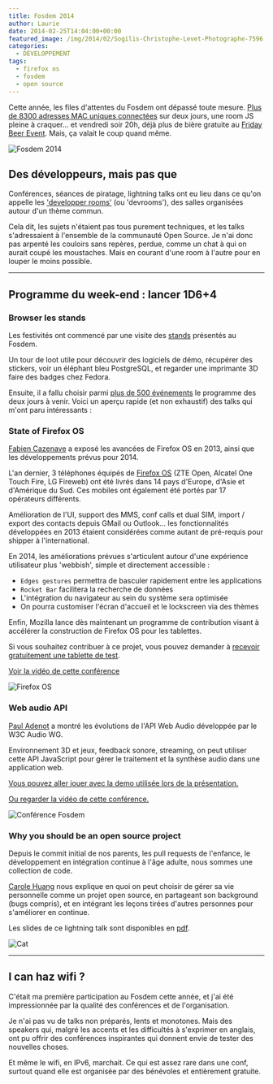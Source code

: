```yaml
---
title: Fosdem 2014
author: Laurie
date: 2014-02-25T14:04:00+00:00
featured_image: /img/2014/02/Sogilis-Christophe-Levet-Photographe-7596.jpg
categories:
  - DÉVELOPPEMENT
tags:
  - firefox os
  - fosdem
  - open source
---
```


Cette année, les files d'attentes du Fosdem ont dépassé toute mesure. [Plus de 8300 adresses MAC uniques connectées](https://lh4.googleusercontent.com/-SeFzR8wU6Gk/Uu5919IbAEI/AAAAAAAAZ3g/Qh48-Bl8NWI/w954-h716-no/IMG_20140202_180257.jpg) sur deux jours, une room JS pleine à craquer… et vendredi soir 20h, déjà plus de bière gratuite au [Friday Beer Event](https://fosdem.org/2014/practical/beerevent/). Mais, ça valait le coup quand même.

![Fosdem 2014](https://65.media.tumblr.com/0c2d39d437a25a25951801addf7dfb42/tumblr_inline_n170upPzDl1qaq4v9.png)

## Des développeurs, mais pas que

Conférences, séances de piratage, lightning talks ont eu lieu dans ce qu'on appelle les ['developper rooms'](https://fosdem.org/2014/schedule/rooms/) (ou 'devrooms'), des salles organisées autour d'un thème commun.

Cela dit, les sujets n'étaient pas tous purement techniques, et les talks s'adressaient à l'ensemble de la communauté Open Source. Je n'ai donc pas arpenté les couloirs sans repères, perdue, comme un chat à qui on aurait coupé les moustaches. Mais en courant d'une room à l'autre pour en louper le moins possible.

---

## Programme du week-end : lancer 1D6+4

### Browser les stands

Les festivités ont commencé par une visite des [stands](https://fosdem.org/2014/stands/) présentés au Fosdem.

Un tour de loot utile pour découvrir des logiciels de démo, récupérer des stickers, voir un éléphant bleu PostgreSQL, et regarder une imprimante 3D faire des badges chez Fedora.

Ensuite, il a fallu choisir parmi [plus de 500 événements](https://fosdem.org/2014/schedule/) le programme des deux jours à venir. Voici un aperçu rapide (et non exhaustif) des talks qui m'ont paru intéressants :

### State of Firefox OS

[Fabien Cazenave](https://twitter.com/fabi1cazenave) a exposé les avancées de Firefox OS en 2013, ainsi que les développements prévus pour 2014.

L'an dernier, 3 téléphones équipés de [Firefox OS](http://www.mozilla.org/en-US/firefox/os/) (ZTE Open, Alcatel One Touch Fire, LG Fireweb) ont été livrés dans 14 pays d'Europe, d'Asie et d'Amérique du Sud. Ces mobiles ont également été portés par 17 opérateurs différents.

Amélioration de l'UI, support des MMS, conf calls et dual SIM, import / export des contacts depuis GMail ou Outlook… les fonctionnalités développées en 2013 étaient considérées comme autant de pré-requis pour shipper à l'international.

En 2014, les améliorations prévues s'articulent autour d'une expérience utilisateur plus 'webbish', simple et directement accessible :

- `Edges gestures` permettra de basculer rapidement entre les applications
- `Rocket Bar` facilitera la recherche de données
- L'intégration du navigateur au sein du système sera optimisée
- On pourra customiser l'écran d'accueil et le lockscreen via des thèmes

Enfin, Mozilla lance dès maintenant un programme de contribution visant à accélérer la construction de Firefox OS pour les tablettes.

Si vous souhaitez contribuer à ce projet, vous pouvez demander à [recevoir gratuitement une tablette de test](https://hacks.mozilla.org/2014/01/mozilla-launches-contribution-program-to-help-deliver-firefox-os-to-tablets/).

[Voir la vidéo de cette conférence](http://bit.ly/1oQKrqM)

![Firefox OS](https://67.media.tumblr.com/b7d898f448755d4d506047be7e6e8a5f/tumblr_inline_n170vkxzDI1qaq4v9.jpg)

### Web audio API

[Paul Adenot](https://twitter.com/padenot) a montré les évolutions de l'API Web Audio développée par le W3C Audio WG.

Environnement 3D et jeux, feedback sonore, streaming, on peut utiliser cette API JavaScript pour gérer le traitement et la synthèse audio dans une application web.

[Vous pouvez aller jouer avec la demo utilisée lors de la présentation.](http://webaudioplayground.appspot.com/)

[Ou regarder la vidéo de cette conférence.](http://bit.ly/1msBghE)

![Conférence Fosdem](https://65.media.tumblr.com/f78604569ba9c5f07d470f0e726fd83f/tumblr_inline_n170x3opbV1qaq4v9.png)

### Why you should be an open source project

Depuis le commit initial de nos parents, les pull requests de l'enfance, le développement en intégration continue à l'âge adulte, nous sommes une collection de code.

[Carole Huang](https://twitter.com/thisiscaroltoo) nous explique en quoi on peut choisir de gérer sa vie personnelle comme un projet open source, en partageant son background (bugs compris), et en intégrant les leçons tirées d'autres personnes pour s'améliorer en continue.

Les slides de ce lightning talk sont disponibles en [pdf](https://fosdem.org/2014/schedule/event/you_os/attachments/slides/400/export/events/attachments/you_os/slides/400/why_open_source_project.pdf).

![Cat](https://67.media.tumblr.com/b672cc586c63c266627ded86bc909771/tumblr_inline_n170wdtKYY1qaq4v9.jpg)

---

## I can haz wifi ?

C'était ma première participation au Fosdem cette année, et j'ai été impressionnée par la qualité des conférences et de l'organisation.

Je n'ai pas vu de talks non préparés, lents et monotones. Mais des speakers qui, malgré les accents et les difficultés à s'exprimer en anglais, ont pu offrir des conférences inspirantes qui donnent envie de tester des nouvelles choses.

Et même le wifi, en IPv6, marchait. Ce qui est assez rare dans une conf, surtout quand elle est organisée par des bénévoles et entièrement gratuite.
